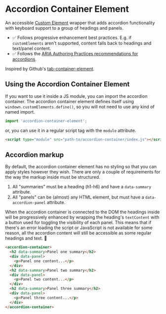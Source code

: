 # Accordion Container Element
An accessible [Custom Element](https://developer.mozilla.org/en-US/docs/Web/Web_Components/Using_custom_elements) wrapper that adds accordion functionality with keyboard support to a group of headings and panels.

- ✅ Follows progressive enhancement best practices. E.g. if `customElements` aren't supported, content falls back to headings and text/panel content.
- ✅ Follows the [ARIA Authoring Practices recommendations for accordions](https://w3c.github.io/aria-practices/#accordion).

Inspired by Github's [tab-container-element](https://github.com/github/tab-container-element). 

## Using the Accordion Container Element
If you want to use it inside a JS module, you can import the accordion container. The accordion container element defines itself using `windown.customElements.define()`, so you will not need to use any kind of named import.

```js
import 'accordion-container-element';
```

or, you can use it in a regular script tag with the `module` attribute.

```html
<script type="module" src="path-to/accordion-container/index.js"></script>
```

## Accordion markup
By default, the accordion container element has no styling so that you can apply styles however they wish. There are only a couple of requirements for the way the markup inside must be structured.

1. All "summaries" must be a heading (h1-h6) and have a `data-summary` attribute.
1. All "panels" can be (almost) any HTML element, but must have a `data-accordion-panel` attribute.

When the accordion container is connected to the DOM the headings inside will be progressively enhanced by wrapping the heading's `textContent` with a button used for toggling the visibility of each panel. This means that if there's an error loading the script or JavaScript is not available for some reason, all the accordion content will still be accessible as some regular headings and text. 🙌

```html
<accordion-container>
  <h2 data-summary>Panel one summary</h2>
  <div data-panel>
    <p>Panel one content...</p>
  </div>
  <h2 data-summary>Panel two summary</h2>
  <div data-panel>
    <p>Panel two content...</p>
  </div>
  <h2 data-summary>Panel three summary</h2>
  <div data-panel>
    <p>Panel three content...</p>
  </div>
</accordion-container>
```